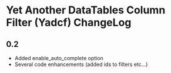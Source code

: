 # Yet Another DataTables Column Filter (Yadcf) ChangeLog

## 0.2

* Added enable_auto_complete option
* Several code enhancements (added ids to filters etc...)
